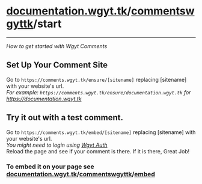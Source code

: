 # [documentation.wgyt.tk](https://documentation.wgyt.tk)/[commentswgyttk](https://documentation.wgyt.tk/commentswgyttk)/start
_________________
_How to get started with Wgyt Comments_
## Set Up Your Comment Site
Go to `https://comments.wgyt.tk/ensure/[sitename]` replacing [sitename] with your website's url.  
_For example: `https://comments.wgyt.tk/ensure/documentation.wgyt.tk` for https://documentation.wgyt.tk_
## Try it out with a test comment.
Go to `https://comments.wgyt.tk/embed/[sitename]` replacing [sitename] with your website's url.  
_You might need to login using [Wgyt Auth](https://documentation.wgyt.tk/authwgyttk)_  
Reload the page and see if your comment is there. If it is there, Great Job!
### To embed it on your page see [documentation.wgyt.tk](https://documentation.wgyt.tk)/[commentswgyttk](https://documentation.wgyt.tk/commentswgyttk)/[embed](https://documentation.wgyt.tk/commentswgyttk/embed/)
